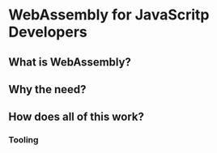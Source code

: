 # WebAssembly for JavaScritp Developers

## What is WebAssembly?

## Why the need?

## How does all of this work?

### Tooling
